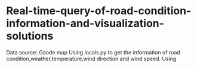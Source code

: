 # Real-time-query-of-road-condition-information-and-visualization-solutions
Data source: Gaode map
Using locals.py to get the information of road condition,weather,temperature,wind direction and wind speed.
Using 
